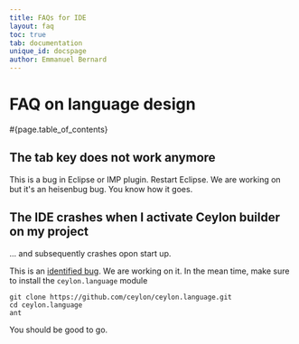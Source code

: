 ```yaml
---
title: FAQs for IDE
layout: faq
toc: true
tab: documentation
unique_id: docspage
author: Emmanuel Bernard
---
```


# FAQ on language design

#{page.table_of_contents}

## The tab key does not work anymore

This is a bug in Eclipse or IMP plugin. Restart Eclipse. We are working on but it's an heisenbug bug. You know how it goes.

## The IDE crashes when I activate Ceylon builder on my project

... and subsequently crashes opon start up.

This is an [identified bug](https://github.com/ceylon/ceylon-ide-eclipse/issues/107). We are working on it.
In the mean time, make sure to install the `ceylon.language` module

<!-- lang: bash -->
    git clone https://github.com/ceylon/ceylon.language.git
	cd ceylon.language
	ant

You should be good to go.